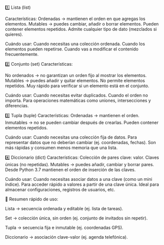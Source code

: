 
1️⃣ Lista (list)

Características:
Ordenadas → mantienen el orden en que agregas los elementos.
Mutables → puedes cambiar, añadir o borrar elementos.
Pueden contener elementos repetidos.
Admite cualquier tipo de dato (mezclados si quieres).

Cuándo usar:
Cuando necesitas una colección ordenada.
Cuando los elementos pueden repetirse.
Cuando vas a modificar el contenido frecuentemente.

2️⃣ Conjunto (set)
Características:

No ordenados → no garantizan un orden fijo al mostrar los elementos.
Mutables → puedes añadir y quitar elementos.
No permite elementos repetidos.
Muy rápido para verificar si un elemento está en el conjunto.

Cuándo usar:
Cuando necesitas evitar duplicados.
Cuando el orden no importa.
Para operaciones matemáticas como uniones, intersecciones y diferencias.

3️⃣ Tupla (tuple)
Características:
Ordenadas → mantienen el orden.
Inmutables → no se pueden cambiar después de crearlas.
Pueden contener elementos repetidos.

Cuándo usar:
Cuando necesitas una colección fija de datos.
Para representar datos que no deberían cambiar (ej. coordenadas, fechas).
Son más rápidas y consumen menos memoria que una lista.

4️⃣ Diccionario (dict)
Características:
Colección de pares clave: valor.
Claves únicas (no repetidas).
Mutables → puedes añadir, cambiar y borrar pares.
Desde Python 3.7 mantienen el orden de inserción de las claves.

Cuándo usar:
Cuando necesitas asociar datos a una clave (como un mini índice).
Para acceder rápido a valores a partir de una clave única.
Ideal para almacenar configuraciones, registros de usuarios, etc.

📌 Resumen rápido de uso:

Lista → secuencia ordenada y editable (ej. lista de tareas).

Set → colección única, sin orden (ej. conjunto de invitados sin repetir).

Tupla → secuencia fija e inmutable (ej. coordenadas GPS).

Diccionario → asociación clave-valor (ej. agenda telefónica).